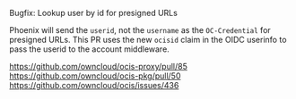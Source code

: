Bugfix: Lookup user by id for presigned URLs

Phoenix will send the `userid`, not the `username` as the `OC-Credential` for presigned URLs. This PR uses the new `ocisid` claim in the OIDC userinfo to pass the userid to the account middleware.

https://github.com/owncloud/ocis-proxy/pull/85
https://github.com/owncloud/ocis-pkg/pull/50
https://github.com/owncloud/ocis/issues/436
